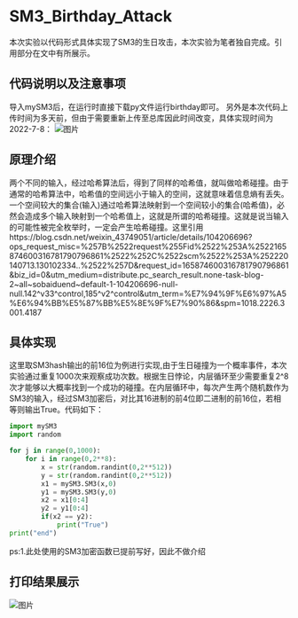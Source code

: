 # SM3_Birthday_Attack
本次实验以代码形式具体实现了SM3的生日攻击，本次实验为笔者独自完成。引用部分在文中有所展示。
## 代码说明以及注意事项
导入mySM3后，在运行时直接下载py文件运行birthday即可。
另外是本次代码上传时间为多天前，但由于需要重新上传至总库因此时间改变，具体实现时间为2022-7-8： 
![图片](https://user-images.githubusercontent.com/105708747/180755146-aa0013e0-c60a-4434-a570-491989295e9b.png)
## 原理介绍
两个不同的输入，经过哈希算法后，得到了同样的哈希值，就叫做哈希碰撞。由于通常的哈希算法中，哈希值的空间远小于输入的空间，这就意味着信息熵有丢失。一个空间较大的集合(输入)通过哈希算法映射到一个空间较小的集合(哈希值)，必然会造成多个输入映射到一个哈希值上，这就是所谓的哈希碰撞。这就是说当输入的可能性被完全枚举时，一定会产生哈希碰撞。这里引用https://blog.csdn.net/weixin_43749051/article/details/104206696?ops_request_misc=%257B%2522request%255Fid%2522%253A%2522165874600316781790796861%2522%252C%2522scm%2522%253A%252220140713.130102334..%2522%257D&request_id=165874600316781790796861&biz_id=0&utm_medium=distribute.pc_search_result.none-task-blog-2~all~sobaiduend~default-1-104206696-null-null.142^v33^control,185^v2^control&utm_term=%E7%94%9F%E6%97%A5%E6%94%BB%E5%87%BB%E5%8E%9F%E7%90%86&spm=1018.2226.3001.4187
## 具体实现
这里取SM3hash输出的前16位为例进行实现,由于生日碰撞为一个概率事件，本次实验通过重复1000次来观察成功次数。根据生日悖论，内层循环至少需要重复2^8次才能够以大概率找到一个成功的碰撞。在内层循环中，每次产生两个随机数作为SM3的输入，经过SM3加密后，对比其16进制的前4位即二进制的前16位，若相等则输出True。代码如下：
```python
import mySM3
import random

for j in range(0,1000):
    for i in range(0,2**8):
        x = str(random.randint(0,2**512))
        y = str(random.randint(0,2**512))
        x1 = mySM3.SM3(x,0)
        y1 = mySM3.SM3(y,0)
        x2 = x1[0:4]
        y2 = y1[0:4]
        if(x2 == y2):
            print("True")
print("end")
```
ps:1.此处使用的SM3加密函数已提前写好，因此不做介绍
## 打印结果展示
![图片](https://user-images.githubusercontent.com/105708747/180758961-fd36dd14-017b-48db-bd2c-f0364d8f27a2.png)

